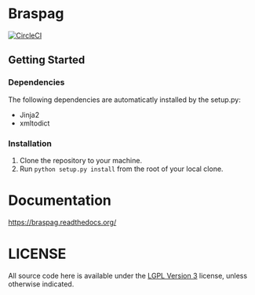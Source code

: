 # Braspag

[![CircleCI](https://circleci.com/gh/luizalabs/braspag/tree/master.svg?style=svg)](https://circleci.com/gh/luizalabs/braspag/tree/master)

## Getting Started

### Dependencies

The following dependencies are automaticatly installed by the setup.py:

* Jinja2
* xmltodict

### Installation

1. Clone the repository to your machine.
2. Run `python setup.py install` from the root of your local clone.

# Documentation

https://braspag.readthedocs.org/

# LICENSE

All source code here is available under the [LGPL Version 3][] license, unless
otherwise indicated.

  [LGPL Version 3]: http://www.gnu.org/licenses/lgpl.txt
